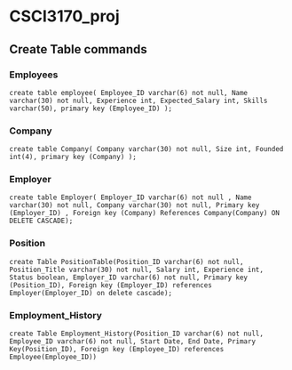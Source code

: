# CSCI3170_proj

## Create Table commands 

### Employees
	create table employee( Employee_ID varchar(6) not null, Name varchar(30) not null, Experience int, Expected_Salary int, Skills varchar(50), primary key (Employee_ID) );

### Company
	create table Company( Company varchar(30) not null, Size int, Founded int(4), primary key (Company) );

### Employer
	create table Employer( Employer_ID varchar(6) not null , Name varchar(30) not null, Company varchar(30) not null, Primary key (Employer_ID) , Foreign key (Company) References Company(Company) ON DELETE CASCADE);

### Position
	create Table PositionTable(Position_ID varchar(6) not null, Position_Title varchar(30) not null, Salary int, Experience int, Status boolean, Employer_ID varchar(6) not null, Primary key (Position_ID), Foreign key (Employer_ID) references Employer(Employer_ID) on delete cascade); 

### Employment_History
	create Table Employment_History(Position_ID varchar(6) not null, Employee_ID varchar(6) not null, Start Date, End Date, Primary Key(Position_ID), Foreign key (Employee_ID) references Employee(Employee_ID))